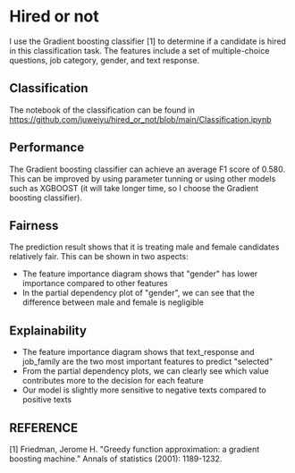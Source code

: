 # Hired or not

I use the Gradient boosting classifier [1] to determine if a candidate is hired in this classification task. The features include a set of multiple-choice questions, job category, gender, and text response. 

## Classification
The notebook of the classification can be found in
https://github.com/juweiyu/hired_or_not/blob/main/Classification.ipynb


## Performance
The Gradient boosting classifier can achieve an average F1 score of 0.580. This can be improved by using parameter tunning or using other models such as XGBOOST (it will take longer time, so I choose the Gradient boosting classifier).

## Fairness
The prediction result shows that it is treating male and female candidates relatively fair. This can be shown in two aspects:

* The feature importance diagram shows that "gender" has lower importance compared to other features
* In the partial dependency plot of "gender", we can see that the difference between male and female is negligible

## Explainability
* The feature importance diagram shows that text_response and job_family are the two most important features to predict "selected"
* From the partial dependency plots, we can clearly see which value contributes more to the decision for each feature
* Our model is slightly more sensitive to negative texts compared to positive texts

## REFERENCE

[1] Friedman, Jerome H. "Greedy function approximation: a gradient boosting machine." Annals of statistics (2001): 1189-1232.  
